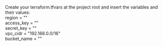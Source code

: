 Create your terraform.tfvars at the project root and insert the variables and their values:<br />
region      = ""<br />
access_key  = ""<br />
secret_key  = ""<br />
vpc_cidr    = "192.168.0.0/16"<br />
bucket_name = ""

